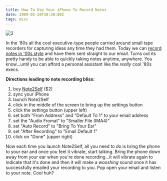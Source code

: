 ```yaml
---
title: How To Use Your iPhone To Record Notes
date: 2009-05-28T18:30:00Z
tags: misc
---
```

![2]

In the '80s all the cool executive-type people carried around small tape recorders for capturing ideas any time they had them. Today we can [record notes in '00s style][1] and have them sent straight to our email. Turns out its pretty handy to be able to quickly taking notes anytime, anywhere. You know...until you can afford a personal assistant like the *really* cool '80s execs.

**Directions leading to note recording bliss:**

1.  buy [Note2Self][1] ($2)
2.  sync your iPhone
3.  launch Note2Self
4.  click in the middle of the screen to bring up the settings button
5.  click the settings button (upper left)
6.  set both "From Address" and "Default To 1" to your email address
7.  set the "Audio Fromat" to "Smaller File (IMA4)"
8.  set "Auto Record" to "Bring To Your Ear"
9.  set "After Recording" to "Email Default 1"
10. click on "Done" (upper right)

Now each time you launch Note2Self, all you need to do is bring the phone to your ear and once you feel it vibrate, start talking. Bring the phone down away from your ear when you're done recording...it will vibrate again to indicate that it's done and then it will make a *wooshing* sound once it has successfully emailed your recording to you. Pop open your email and listen to your note. Cool huh?

[1]: http://click.linksynergy.com/fs-bin/stat?id=7Ki4lRrCGtQ&offerid=146261&type=3&subid=0&tmpid=1826&RD_PARM1=http%253A%252F%252Fitunes.apple.com%252FWebObjects%252FMZStore.woa%252Fwa%252FviewSoftware%253Fid%253D284945000%2526mt%253D8%2526partnerId%253D30
[2]: https://ggr_com.s3.amazonaws.com/images/recordervsiphone.jpg

